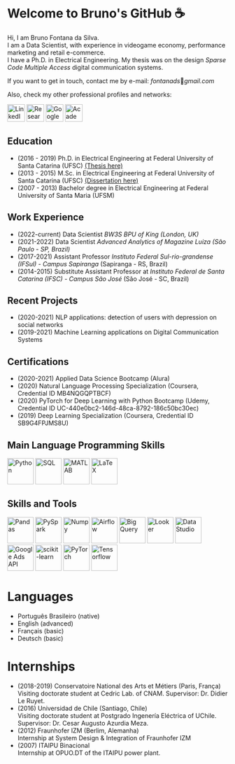# Welcome to Bruno's GitHub :coffee: 

<!--
**fontanads/fontanads** is a ✨ _special_ ✨ repository because its `README.md` (this file) appears on your GitHub profile.

Here are some ideas to get you started:

- 🔭 I’m currently working on ...
- 🌱 I’m currently learning ...
- 👯 I’m looking to collaborate on ...
- 🤔 I’m looking for help with ...
- 💬 Ask me about ...
- 📫 How to reach me: ...
- 😄 Pronouns: ...
- ⚡ Fun fact: ...
-->

Hi, I am Bruno Fontana da Silva.  
I am a Data Scientist, with experience in videogame economy, performance marketing and retail e-commerce.  
I have a Ph.D. in Electrical Engineering. My thesis was on the design _Sparse Code Multiple Access_ digital communication systems.  
<!--
Currently, I am taking courses on Machine Learning and _Natural Language Processing_ to develop new R&D projects in these fields.  
At the moment, I am also an assistant professor at [Instituto Federal Sul-rio-grandense (IFsul) - Campus Sapiranga](http://www.sapiranga.ifsul.edu.br/).
At the moment, I am a Data Scientist for the Advanced Analytics Team of Magazine Luiza.
-->

If you want to get in touch, contact me by e-mail: _fontanads_:e-mail:_gmail.com_

Also, check my other professional profiles and networks:  

<div>
<a href="https://www.linkedin.com/in/fontanads" target="_blank">
<img src="https://cdn.jsdelivr.net/gh/devicons/devicon/icons/linkedin/linkedin-original.svg" alt="LinkedIn" target="_blank" height="40px"></a>


<a href="https://www.researchgate.net/profile/Bruno_Fontana" target="_blank">
<img src="https://upload.wikimedia.org/wikipedia/commons/5/5e/ResearchGate_icon_SVG.svg" alt="Research Gate" target="_blank" height="40px"></a>


<a href="https://scholar.google.com.br/citations?user=vAY4olUAAAAJ&hl=en" target="_blank">
<img src="https://upload.wikimedia.org/wikipedia/commons/c/c7/Google_Scholar_logo.svg" alt="Google Scholar" target="_blank" height="40px"></a>


<a href="http://lattes.cnpq.br/0704140512805010" target="_blank">
<img src="http://ole.uff.br/wp-content/uploads/sites/549/2020/10/9e287-logo-lattes-300x300.png" alt="Academic CV Lattes" target="_blank" height="40px"></a>
<div>

## Education

- (2016 - 2019) Ph.D. in Electrical Engineering at Federal University of Santa Catarina (UFSC) [(Thesis here)](https://repositorio.ufsc.br/handle/123456789/214493)
- (2013 - 2015) M.Sc. in Electrical Engineering at Federal University of Santa Catarina (UFSC) [(Dissertation here)](https://repositorio.ufsc.br/handle/123456789/157299)
- (2007 - 2013) Bachelor degree in Electrical Engineering at Federal University of Santa Maria (UFSM)

## Work Experience

- (2022-current) Data Scientist _BW3S BPU of King (London, UK)_
- (2021-2022) Data Scientist _Advanced Analytics of Magazine Luiza (São Paulo - SP, Brazil)_
- (2017-2021) Assistant Professor _Instituto Federal Sul-rio-grandense (IFSul) - Campus Sapiranga_ (Sapiranga - RS, Brazil)
- (2014-2015) Substitute Assistant Professor at _Instituto Federal de Santa Catarina (IFSC) - Campus São José_ (São José - SC, Brazil)

## Recent Projects

- (2020-2021) NLP applications: detection of users with depression on social networks 
- (2019-2021) Machine Learning applications on Digital Communication Systems

## Certifications

- (2020-2021) Applied Data Science Bootcamp (Alura)
- (2020) Natural Language Processing Specialization (Coursera, Credential ID MB4NQGQPTBCF)
- (2020) PyTorch for Deep Learning with Python Bootcamp (Udemy, Credential ID UC-440e0bc2-146d-48ca-8792-186c50bc30ec)
- (2019) Deep Learning Specialization (Coursera, Credential ID SB9G4FPJMS8U)

## Main Language Programming Skills

<div>
<img src="https://cdn.jsdelivr.net/gh/devicons/devicon/icons/python/python-original-wordmark.svg" alt="Python" target="_blank" height="60px">    
<img src="https://cdn.jsdelivr.net/gh/devicons/devicon/icons/mysql/mysql-original-wordmark.svg" alt="SQL" target="_blank" height="60px">    
<img src="https://cdn.jsdelivr.net/gh/devicons/devicon/icons/matlab/matlab-original.svg" alt="MATLAB" target="_blank" height="60px">    
<img src="https://cdn.jsdelivr.net/gh/devicons/devicon/icons/latex/latex-original.svg" alt="LaTeX" target="_blank" height="60px">
<div>

## Skills and Tools

<div>
<img src="https://cdn.jsdelivr.net/gh/devicons/devicon/icons/pandas/pandas-original-wordmark.svg" alt="Pandas" target="_blank" height="60px">    
<img src="https://miro.medium.com/max/800/1*nPcdyVwgcuEZiEZiRqApug.jpeg" alt="PySpark" target="_blank" height="60px">    
<img src="https://cdn.jsdelivr.net/gh/devicons/devicon/icons/numpy/numpy-original-wordmark.svg" alt="Numpy" target="_blank" height="60px">    
<img src="https://upload.wikimedia.org/wikipedia/commons/d/de/AirflowLogo.png" alt="Airflow" target="_blank" height="60px">
<img src="https://www.vectorlogo.zone/logos/google_bigquery/google_bigquery-ar21.svg" alt="Big Query" target="_blank" height="60px">    
<img src="https://upload.wikimedia.org/wikipedia/commons/4/4c/Looker.svg" alt="Looker" target="_blank" height="60px">    
<img src="https://images-cdn.brightedge.com/f00000000036389/videos.brightedge.com/assets/website/product/googledatastudio-logo.png" alt="Data Studio" target="_blank" height="60px">    
<img src="https://upload.wikimedia.org/wikipedia/commons/c/c7/Google_Ads_logo.svg" alt="Google Ads API" target="_blank" height="60px">    
<img src="https://upload.wikimedia.org/wikipedia/commons/0/05/Scikit_learn_logo_small.svg" alt="scikit-learn" target="_blank" height="60px">   
<img src="https://cdn.jsdelivr.net/gh/devicons/devicon/icons/pytorch/pytorch-original-wordmark.svg" alt="PyTorch" target="_blank" height="60px">    
<img src="https://cdn.jsdelivr.net/gh/devicons/devicon/icons/tensorflow/tensorflow-original-wordmark.svg" alt="Tensorflow" target="_blank" height="60px">    
<div>

# Languages

- Português Brasileiro (native)
- English (advanced)
- Français (basic)
- Deutsch (basic)

# Internships 

- (2018-2019) Conservatoire National des Arts et Métiers (Paris, França)  
Visiting doctorate student at Cedric Lab. of CNAM. Supervisor: Dr. Didier Le Ruyet.
- (2016) Universidad de Chile (Santiago, Chile)  
Visiting doctorate student at Postgrado Ingenería Eléctrica of UChile. Supervisor: Dr. Cesar Augusto Azurdia Meza.
- (2012) Fraunhofer IZM (Berlim, Alemanha)  
Internship at System Design \& Integration of Fraunhofer IZM
- (2007) ITAIPU Binacional  
Internship at OPUO.DT of the ITAIPU power plant.
